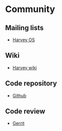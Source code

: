 # Community


## Mailing lists 

* <a href="https://groups.google.com/forum/#!forum/harvey">Harvey OS</a>

## Wiki 

* <a href="https://github.com/elbing/harvey/wiki">Harvey wiki</a>

## Code repository 

* <a href="https://github.com/elbing/harvey">Github</a> 

## Code review 

* <a href="https://github.com/elbing/harvey">Gerrit</a> 

